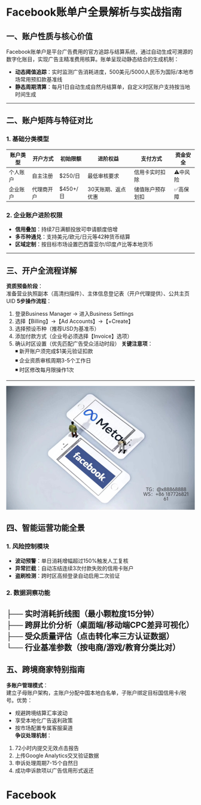 # Facebook账单户全景解析与实战指南
## 一、账户性质与核心价值
Facebook账单户是平台广告费用的官方追踪与结算系统，通过自动生成可溯源的数字化账目，实现广告主精准费用核算。账单呈现动静态结合的生成机制：
- **动态阈值追踪**：实时监测广告消耗进度，500美元/5000人民币为国际/本地市场常用预扣款基准线
- **静态周期清算**：每月1日自动生成自然月结算单，自定义时区账户支持按当地时间生成
---
## 二、账户矩阵与特征对比
### 1. 基础分类模型
| 账户类型 | 开户方式   | 初始限额 | 进阶权益           | 支付方式          | 资金安全 |
|----------|------------|----------|--------------------|-------------------|----------|
| 个人账户 | 自主注册   | $250/日  | 最低审核要求       | 信用卡实时扣除    | ⚠️中风险 |
| 企业账户 | 代理商开户 | $450+/日 | 30天账期、返点优惠 | 储值账户预存划扣  | ✅高保障 |
### 2. 企业账户进阶权限
- **信用叠加**：持续7日满额投放可申请额度倍增
- **多币种通兑**：支持美元/欧元/日元等42种货币结算
- **区域定制**：按目标市场设置巴西雷亚尔/印度卢比等本地货币
---
## 三、开户全流程详解
**资质预备阶段**：  
准备营业执照副本（高清扫描件）、主体信息登记表（开户代理提供）、公共主页UID
**5步操作流程**：
1. 登录Business Manager → 进入Business Settings
2. 选择【Billing】→【Ad Accounts】→【+Create】
3. 选择预设币种（推荐USD为基准币）
4. 添加付款方式（企业号必须选择【Invoice】选项）
5. 确认时区设置（优先匹配广告受众活动时段）
**关键注意项**：  
◾ 新开账户须完成$1美元验证扣款  
◾ 企业资质审核周期3-5个工作日  
◾ 时区修改每月限操作1次  
---
![替代文字](微信图片_20250331131736.jpg)
## 四、智能运营功能全景
### 1. 风险控制模块
- **波动预警**：单日消耗增幅超过150%触发人工复核
- **异常拦截**：自动冻结连续3次付款失败的信用卡账户
- **盗刷检测**：跨时区高频登录自动启用二次验证
### 2. 数据洞察功能
├── 实时消耗折线图（最小颗粒度15分钟）  
├── 跨屏比价分析（桌面端/移动端CPC差异可视化）  
├── 受众质量评估（点击转化率三方认证数据）  
└── 行业基准参数（按电商/游戏/教育分类比对）
---
## 五、跨境商家特别指南
**多账户管理模式**：  
建立子母账户架构，主账户分配中国本地白名单，子账户绑定目标国信用卡/税号。优势：  
- 规避跨境结算汇率波动  
- 享受本地化广告返利政策  
- 按市场配置专属客服渠道  
**争议处理机制**：  
1. 72小时内提交无效点击报告  
2. 上传Google Analytics交叉验证数据  
3. 申诉处理周期7-15个自然日  
4. 成功申诉款项以广告信用形式返还
# Facebook
